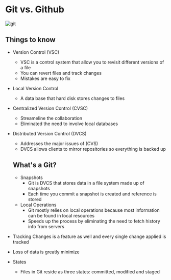 # Git vs. Github
![git](https://miro.medium.com/max/3200/1*OY34A4uBsawmGoqpBV3UaA.png)
## Things to know
- Version Control (VSC)
    - VSC is a control system that allow you to revisit different versions of a file
    - You can revert files and track changes
    - Mistakes are easy to fix
- Local Version Control
    - A data base that hard disk stores changes to files
- Centralized Version Control (CVSC)
    - Streameline the collaboration 
    - Eliminated the need to involve local databases
- Distributed Version Control (DVCS)
    - Addresses the major issues of (CVS)
    - DVCS allows clients to mirror repositories so everything is backed up

    ## What's a Git?
    - Snapshots
        - Git is DVCS that stores data in a file system made up of snapshots
        - Each time you commit a snapshot is created and reference is stored
    - Local Operations
         - Git mostly relies on local operations because most information can be found in local resources
         - Speeds up the process by eliminating the need to fetch history info from servers
- Tracking Changes is a feature as well and every single change applied is tracked
- Loss of data is greatly minimize
- States 
    - Files in Git reside as three states: committed, modified and staged



